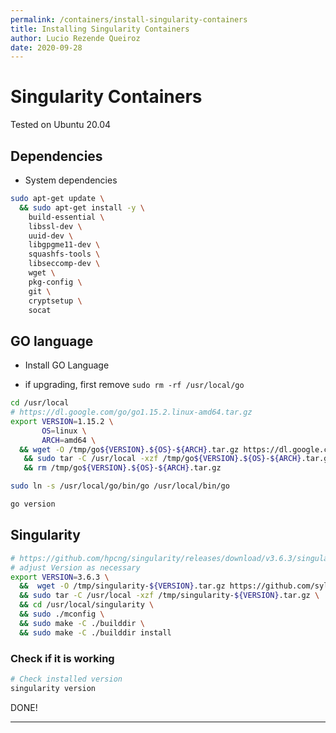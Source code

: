 ```yaml
---
permalink: /containers/install-singularity-containers
title: Installing Singularity Containers
author: Lucio Rezende Queiroz
date: 2020-09-28
---
```


# Singularity Containers

Tested on Ubuntu 20.04

## Dependencies

* System dependencies

```bash
sudo apt-get update \
  && sudo apt-get install -y \
    build-essential \
    libssl-dev \
    uuid-dev \
    libgpgme11-dev \
    squashfs-tools \
    libseccomp-dev \
    wget \
    pkg-config \
    git \
    cryptsetup \
    socat
```

## GO language

* Install GO Language

* if upgrading, first remove `sudo rm -rf /usr/local/go`

```bash
cd /usr/local
# https://dl.google.com/go/go1.15.2.linux-amd64.tar.gz
export VERSION=1.15.2 \
       OS=linux \
       ARCH=amd64 \
  && wget -O /tmp/go${VERSION}.${OS}-${ARCH}.tar.gz https://dl.google.com/go/go${VERSION}.${OS}-${ARCH}.tar.gz \
   && sudo tar -C /usr/local -xzf /tmp/go${VERSION}.${OS}-${ARCH}.tar.gz \
   && rm /tmp/go${VERSION}.${OS}-${ARCH}.tar.gz
```

```bash
sudo ln -s /usr/local/go/bin/go /usr/local/bin/go

go version
```

## Singularity

```bash
# https://github.com/hpcng/singularity/releases/download/v3.6.3/singularity-3.6.3.tar.gz
# adjust Version as necessary
export VERSION=3.6.3 \
  &&  wget -O /tmp/singularity-${VERSION}.tar.gz https://github.com/sylabs/singularity/releases/download/v${VERSION}/singularity-${VERSION}.tar.gz \
  && sudo tar -C /usr/local -xzf /tmp/singularity-${VERSION}.tar.gz \
  && cd /usr/local/singularity \
  && sudo ./mconfig \
  && sudo make -C ./builddir \
  && sudo make -C ./builddir install
```

### Check if it is working

```bash
# Check installed version
singularity version
```

DONE!

----

